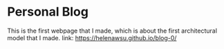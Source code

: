 # Personal Blog
This is the first webpage that I made, which is about the first architectural model that I made.
link: https://helenawsu.github.io/blog-0/
